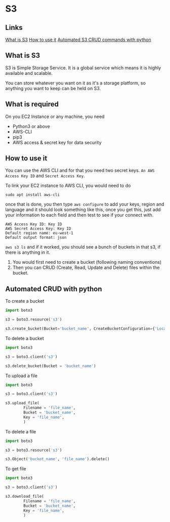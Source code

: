 # S3

## Links

[What is S3](#what-is-s3)
[How to use it](#how-to-use-it)
[Automated S3 CRUD commands with python](#automated-crud-with-python)


## What is S3

S3 is Simple Storage Service. It is a global service which means it is highly available and scalable.

You can store whatever you want on it as it's a storage platform, so anything you want to keep can be held on S3.

## What is required

On you EC2 Instance or any machine, you need

- Python3 or above
- AWS-CLI
- pip3
- AWS access & secret key for data security

## How to use it

You can use the AWS CLI and for that you need two secret keys. `An AWS Access Key ID` and `Secret Access Key`.

To link your EC2 instance to AWS CLI, you would need to do 
```
sudo apt install aws-cli
```
once that is done, you then type `aws configure` to add your keys, region and language and it should look something like this, once you get this, just add your information to each field and then test to see if your connect with.
```
AWS Access Key ID: Key ID
AWS Secret Access Key: Key ID
Default region name: eu-west-1
Default output format: json
```

`aws s3 ls`
and if it worked, you should see a bunch of buckets in that s3, if there is anything in it.

1. You would first need to create a bucket (following naming conventions)
2. Then you can CRUD (Create, Read, Update and Delete) files within the bucket.

## Automated CRUD with python

To create a bucket

```python
import boto3

s3 = boto3.resource('s3')

s3.create_bucket(Bucket='bucket_name', CreateBucketConfiguration={'LocationConstraint': 'eu-west-1'})
```

To delete a bucket

```python
import boto3

s3 = boto3.client('s3')

s3.delete_bucket(Bucket = 'bucket_name')
```

To upload a file

```python
import boto3

s3 = boto3.client('s3')

s3.upload_file(
        Filename = 'file_name',
        Bucket = 'bucket_name',
        Key = 'file_name',
        )
```

To delete a file

```python
import boto3

s3 = boto3.resource('s3')

s3.Object('bucket_name', 'file_name').delete()
```

To get file

```python
import boto3

s3 = boto3.client('s3')

s3.download_file(
        Filename = 'file_name',
        Bucket = 'bucket_name',
        Key = 'file_name',
        )
```
